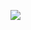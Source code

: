 [![](https://raw.githubusercontent.com/carljoe156/refs/heads/main/chat.svg)](https://carljoe156.github.io)
